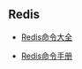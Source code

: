 ## Redis

- [Redis命令大全](http://www.redis.cn/commands.html#)

- [Redis命令手册](https://www.redis.net.cn/order/)